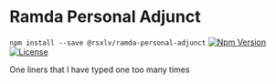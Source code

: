 # Ramda Personal Adjunct
`npm install --save @rsxlv/ramda-personal-adjunct`
[![Npm Version](https://img.shields.io/npm/v/@rsxlv/ramda-personal-adjunct.svg)](https://www.npmjs.com/package/@rsxlv/ramda-personal-adjunct)
[![License](https://img.shields.io/badge/license-MIT-blue.svg)](https://opensource.org/licenses/MIT)

One liners that I have typed one too many times
